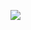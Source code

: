 [![](https://mermaid.ink/img/pako:eNqFklFLwzAQx7_KkacOtgedvhQZzHaTgsyyuqd1D2lzdUGblPSijnXf3dS2IuhYnkL43S_3v-TIci2Q-ezF8GoPz2GqwK2r7aZGs4PJZAZNYrNSEsT8UKKiBq63_RbmcdQzS6nEQEB2gChsYLpdo5A1VP1xZbQu6l13w_S7bu4ttXWVH5L2d5mZ1cTJ1hCvn4JFkkSrh9E3xr1BLRWhMbYiFKPfovv_RckmaEWdJbtgcUjgrTRB0aq6miYwyAl_op1t9ELcP-KbbdIplvPocRF2Y8y9SBXalGDd9OFdcsDPHCuSWo3OeG4HTx-1EwlvjWSNGvqO216cgo1ZiabkUrgnP7bKlNEeS0yZ77aCm9eUperkOFsJF3whJGnD_IK_1Thm3JJODipnPhmLAxRK7r5P2VOnLzwpwZY)](https://mermaid.live/edit#pako:eNqFklFLwzAQx7_KkacOtgedvhQZzHaTgsyyuqd1D2lzdUGblPSijnXf3dS2IuhYnkL43S_3v-TIci2Q-ezF8GoPz2GqwK2r7aZGs4PJZAZNYrNSEsT8UKKiBq63_RbmcdQzS6nEQEB2gChsYLpdo5A1VP1xZbQu6l13w_S7bu4ttXWVH5L2d5mZ1cTJ1hCvn4JFkkSrh9E3xr1BLRWhMbYiFKPfovv_RckmaEWdJbtgcUjgrTRB0aq6miYwyAl_op1t9ELcP-KbbdIplvPocRF2Y8y9SBXalGDd9OFdcsDPHCuSWo3OeG4HTx-1EwlvjWSNGvqO216cgo1ZiabkUrgnP7bKlNEeS0yZ77aCm9eUperkOFsJF3whJGnD_IK_1Thm3JJODipnPhmLAxRK7r5P2VOnLzwpwZY)